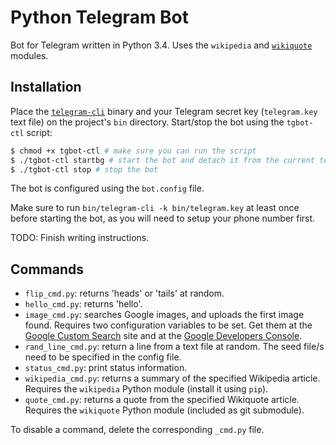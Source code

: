 # Python Telegram Bot

Bot for Telegram written in Python 3.4.  Uses the `wikipedia` and [`wikiquote`](https://github.com/federicotdn/python-wikiquotes) modules.

## Installation

Place the [`telegram-cli`](https://github.com/vysheng/tg) binary and your Telegram secret key (`telegram.key` text file) on the project's `bin` directory.  Start/stop the bot using the `tgbot-ctl` script:

```bash
$ chmod +x tgbot-ctl # make sure you can run the script
$ ./tgbot-ctl startbg # start the bot and detach it from the current terminal, 'start' will start the bot normally
$ ./tgbot-ctl stop # stop the bot
```

The bot is configured using the `bot.config` file.

Make sure to run `bin/telegram-cli -k bin/telegram.key` at least once before starting the bot, as you will need to setup your phone number first.

TODO: Finish writing instructions.

## Commands

- `flip_cmd.py`: returns 'heads' or 'tails' at random.
- `hello_cmd.py`: returns 'hello'.
- `image_cmd.py`: searches Google images, and uploads the first image found.  Requires two configuration variables to be set.  Get them at the [Google Custom Search](https://www.google.com/cse/all) site and at the [Google Developers Console](https://console.developers.google.com).
- `rand_line_cmd.py`: return a line from a text file at random.  The seed file/s need to be specified in the config file.
- `status_cmd.py`: print status information.
- `wikipedia_cmd.py`: returns a summary of the specified Wikipedia article.  Requires the `wikipedia` Python module (install it using `pip`).
- `quote_cmd.py`: returns a quote from the specified Wikiquote article.   Requires the `wikiquote` Python module (included as git submodule).

To disable a command, delete the corresponding `_cmd.py` file.
